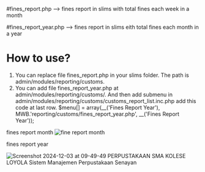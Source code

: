 #fines_report.php --> fines report in slims with total fines each week in a month

#fines_report_year.php --> fines report in slims eith total fines each month in a year
# How to use?
1. You can replace file fines_report.php in your slims folder. The path is admin/modules/reporting/customs.
2. You can add file fines_report_year.php at admin/modules/reporting/customs/. And then add submenu in admin/modules/reporting/customs/customs_report_list.inc.php
   add this code at last row.
   $menu[] = array(__('Fines Report Year'), MWB.'reporting/customs/fines_report_year.php', __('Fines Report Year'));

fines report month
![fine report month](https://github.com/user-attachments/assets/8c8cb83c-61fd-4a25-864e-0ef77608e2bf)


fines report year

![Screenshot 2024-12-03 at 09-49-49 PERPUSTAKAAN SMA KOLESE LOYOLA Sistem Manajemen Perpustakaan Senayan](https://github.com/user-attachments/assets/3b1cc798-5c90-4caa-8cf0-1f7d6a30ea8c)

